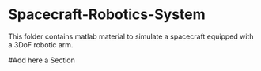 # Spacecraft-Robotics-System
This folder contains matlab material to simulate a spacecraft equipped with a 3DoF robotic arm.

#Add here a Section

